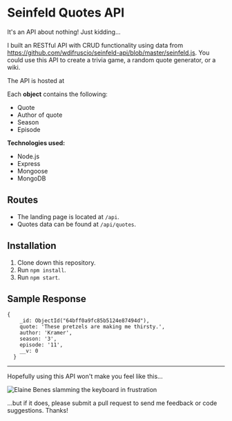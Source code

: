 # Seinfeld Quotes API

It's an API about nothing! Just kidding... 

I built an RESTful API with CRUD functionality using data from https://github.com/wdifruscio/seinfeld-api/blob/master/seinfeld.js. You could use this API to create a trivia game, a random quote generator, or a wiki. 

The API is hosted at 

Each **object** contains the following:
- Quote
- Author of quote
- Season
- Episode

**Technologies used:**
- Node.js
- Express
- Mongoose
- MongoDB

## Routes

- The landing page is located at `/api`. 
- Quotes data can be found at `/api/quotes`.

## Installation

1. Clone down this repository. 
2. Run `npm install`.
3. Run `npm start`.

## Sample Response

```
{
    _id: ObjectId("64bff0a9fc85b5124e87494d"),
    quote: 'These pretzels are making me thirsty.',
    author: 'Kramer',
    season: '3',
    episode: '11',
    __v: 0
  }
```

---

Hopefully using this API won't make you feel like this...

![Elaine Benes slamming the keyboard in frustration](https://i.gifer.com/VJb.gif)

...but if it does, please submit a pull request to send me feedback or code suggestions. Thanks! 

